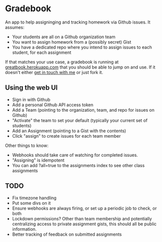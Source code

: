 # Gradebook

An app to help assigninging and tracking homework via Github issues. It assumes:

* Your students are all on a Github organization team
* You want to assign homework from a (possibly secret) Gist
* You have a dedicated repo where you intend to assign issues to each student, for each assignment

If that matches your use case, a gradebook is running at [greatbook.herokuapp.com](greatbook.herokuapp.com) that you should be able to jump on and use. If it doesn't either [get in touch with me](mailto:james@theironyard.com) or just fork it.

## Using the web UI

* Sign in with Github
* Add a personal Github API access token
* Add a Team (pointing to the organization, team, and repo for issues on Github)
* "Activate" the team to set your default (typically your current set of students)
* Add an Assignment (pointing to a Gist with the contents)
* Click "assign" to create issues for each team member

Other things to know:

* Webhooks should take care of watching for completed issues.
* "Assigning" is idempotent
* You can add ?all=true to the assignments index to see other class assignments

## TODO

* Fix timezone handling
* Put some divs on it
* Ensure webhooks are always firing, or set up a periodic job to check, or both
* Lockdown permissions? Other than team membership and potentially centralizing access to private assignment gists, this should all be public information.
* Better tracking of feedback on submitted assignments
